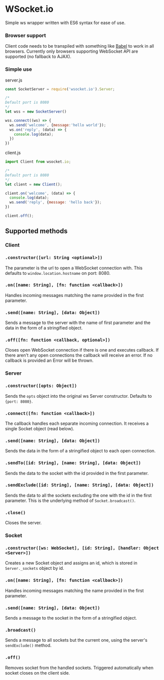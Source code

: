 # WSocket.io

Simple ws wrapper written with ES6 syntax for ease of use.

### Browser support

Client code needs to be transpiled with something like [Babel](https://babeljs.io/) to work in all browsers. Currently only browsers supporting WebSocket API are supported (no fallback to AJAX).

### Simple use

server.js
```js
const SocketServer = require('wsocket.io').Server;

/*
Default port is 8080
*/
let wss = new SocketServer()

wss.connect((ws) => {
  ws.send('welcome', {message:'hello world'});
  ws.on('reply', (data) => {
    console.log(data);
  })
})
```

client.js
```js
import Client from wsocket.io;

/*
Default port is 8080
*/
let client = new Client();

client.on('welcome', (data) => {
  console.log(data);
  ws.send('reply', {message: 'hello back'});
})

client.off();
```

## Supported methods

### Client

### `.constructor([url: String <optional>])`
The parameter is the url to open a WebSocket connection with. This defaults to `window.location.hostname` on port: 8080.

### `.on([name: String], [fn: function <callback>])`
Handles incoming messages matching the name provided in the first parameter.

### `.send([name: String], [data: Object])`
Sends a message to the server with the name of first parameter and the data in the form of a stringified object.

### `.off([fn: function <callback, optional>])`
Closes open WebSocket connection if there is one and executes callback. If there aren't any open connections the callback will receive an error. If no callback is provided an Error will be thrown.


### Server

### `.constructor([opts: Object])`
Sends the `opts` object into the original ws Server constructor. Defaults to `{port: 8080}`.

### `.connect([fn: function <callback>])`
The callback handles each separate incoming connection. It receives a single Socket object (read below).

### `.send([name: String], [data: Object])`
Sends the data in the form of a stringified object to each open connection.

### `.sendTo([id: String], [name: String], [data: Object])`
Sends the data to the socket with the id provided in the first parameter.

### `.sendExclude([id: String], [name: String], [data: Object])`
Sends the data to all the sockets excluding the one with the id in the first parameter. This is the underlying method of `Socket.broadcast()`.

### `.close()`
Closes the server.


### Socket

### `.constructor([ws: WebSocket], [id: String], [handler: Object <Server>])`
Creates a new Socket object and assigns an id, which is stored in `Server._sockets` object by id.

### `.on([name: String], [fn: function <callback>])`
Handles incoming messages matching the name provided in the first parameter.

### `.send([name: String], [data: Object])`
Sends a message to the socket in the form of a stringified object.

### `.broadcast()`
Sends a message to all sockets but the current one, using the server's `sendExclude()` method.

### `.off()`
Removes socket from the handled sockets. Triggered automatically when socket closes on the client side.
